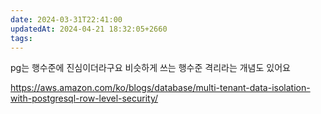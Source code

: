 ```yaml
---
date: 2024-03-31T22:41:00
updatedAt: 2024-04-21 18:32:05+2660
tags: 
---
```

pg는 행수준에 진심이더라구요
비슷하게 쓰는 행수준 격리라는 개념도 있어요

https://aws.amazon.com/ko/blogs/database/multi-tenant-data-isolation-with-postgresql-row-level-security/